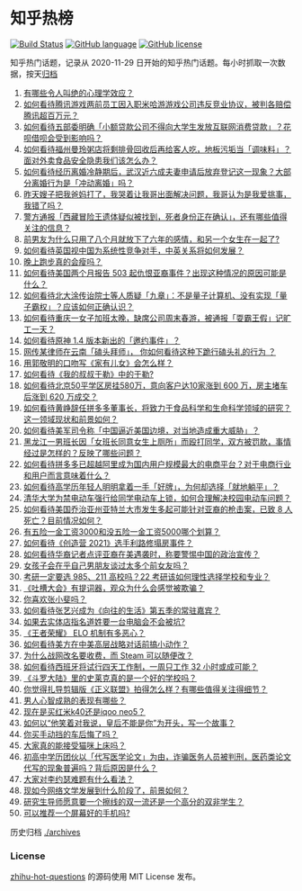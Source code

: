 # 知乎热榜
[![Build Status](https://github.com/ToWeLong/zhihu-hot-questions/workflows/CI/badge.svg)](https://github.com/ToWeLong/zhihu-hot-questions/actions)
[![GitHub language](https://img.shields.io/badge/language-golang-orange.svg)](https://golang.org/)
[![GitHub license](https://img.shields.io/github/license/ToWeLong/zhihu-hot-questions)](https://github.com/ToWeLong/zhihu-hot-questions/blob/main/LICENSE)

知乎热门话题，记录从 2020-11-29 日开始的知乎热门话题。每小时抓取一次数据，按天[归档](./archives)

<!-- BEGIN -->

1. [有哪些令人叫绝的心理学效应？](https://www.zhihu.com/question/20357247)
1. [如何看待腾讯游戏两前员工因入职米哈游游戏公司违反竞业协议，被判各赔偿腾讯超百万元？](https://www.zhihu.com/question/448015777)
1. [如何看待五部委明确「小额贷款公司不得向大学生发放互联网消费贷款」？花呗借呗会受到影响吗？](https://www.zhihu.com/question/449969804)
1. [如何看待福州曼玲粥店将剩排骨回收后再给客人吃，地板污垢当「调味料」？面对外卖食品安全隐患我们该怎么办？](https://www.zhihu.com/question/449619529)
1. [如何看待经历离婚冷静期后，武汉近六成夫妻申请后放弃登记这一现象？大部分离婚行为是「冲动离婚」吗？](https://www.zhihu.com/question/449942980)
1. [昨天嫂子把我爸妈打了，我哭着让我哥出面解决问题，我哥认为是我爱挑事，我错了吗？](https://www.zhihu.com/question/449909138)
1. [警方通报「西藏冒险王遗体疑似被找到，死者身份正在确认」，还有哪些值得关注的信息？](https://www.zhihu.com/question/449932764)
1. [前男友为什么只用了八个月就放下了六年的感情，和另一个女生在一起了?](https://www.zhihu.com/question/437014772)
1. [如何看待英国视中国为系统性竞争对手，中英关系将如何发展？](https://www.zhihu.com/question/449785587)
1. [晚上跑步真的会瘦吗？](https://www.zhihu.com/question/389149750)
1. [如何看待美国两个月报告 503 起仇恨亚裔事件？出现这种情况的原因可能是什么？](https://www.zhihu.com/question/449767625)
1. [如何看待北大涂传诒院士等人质疑「九章」：不是量子计算机、没有实现「量子霸权」？应该如何正确认识？](https://www.zhihu.com/question/435956971)
1. [如何看待重庆一女子加班太晚，缺席公司周末春游，被通报「耍霸王假」记旷工一天？](https://www.zhihu.com/question/449947951)
1. [如何看待原神 1.4 版本新出的「邀约事件」？](https://www.zhihu.com/question/449785506)
1. [网传某律师在云南「磕头拜师」， 你如何看待这种下跪行磕头礼的行为 ？](https://www.zhihu.com/question/449869411)
1. [用郭敬明的口吻写《家有儿女》会怎么样？](https://www.zhihu.com/question/386132438)
1. [如何看待《我的叔叔于勒》中的于勒?](https://www.zhihu.com/question/425821332)
1. [如何看待北京50平学区房挂580万，意向客户达10家涨到 600 万，房主堵车后涨到 620 万成交？](https://www.zhihu.com/question/449815173)
1. [如何看待黄峥辞任拼多多董事长，将致力于食品科学和生命科学领域的研究？这一领域现状和前景如何？](https://www.zhihu.com/question/449857442)
1. [如何看待美军司令称「中国逼近美国边境，对当地造成重大威胁」？](https://www.zhihu.com/question/449879162)
1. [黑龙江一男班长因「女班长同意女生上厕所」而殴打同学，双方被罚款，事情经过是怎样的？反映了哪些问题？](https://www.zhihu.com/question/449871966)
1. [如何看待拼多多已超越阿里成为国内用户规模最大的电商平台？对于电商行业和用户而言意味着什么？](https://www.zhihu.com/question/449863346)
1. [如何看待高学历年轻人明明拿着一手「好牌」，为何却选择「就地躺平」？](https://www.zhihu.com/question/449956191)
1. [清华大学为禁电动车强行给同学电动车上锁，如何合理解决校园电动车问题？](https://www.zhihu.com/question/449904882)
1. [如何看待美国乔治亚州亚特兰大市发生多起可能针对亚裔的枪击案，已致 8 人死亡？目前情况如何？](https://www.zhihu.com/question/449764833)
1. [有五险一金工资3000和没五险一金工资5000哪个划算？](https://www.zhihu.com/question/440199672)
1. [如何看待《创造营 2021》选手利路修塌房事件？](https://www.zhihu.com/question/449488914)
1. [如何看待华裔记者点评亚裔在美遇袭时，称要警惕中国的政治宣传？](https://www.zhihu.com/question/449937573)
1. [女孩子会在乎自己男朋友谈过太多个前女友吗？](https://www.zhihu.com/question/62304086)
1. [考研一定要选 985、211 高校吗？22 考研该如何理性选择学校和专业？](https://www.zhihu.com/question/449448111)
1. [《吐槽大会》有提词器，观众为什么会感觉被欺骗？](https://www.zhihu.com/question/449786166)
1. [你喜欢张小斐吗？](https://www.zhihu.com/question/448773789)
1. [如何看待张艺兴成为《向往的生活》第五季的常驻嘉宾？](https://www.zhihu.com/question/446119245)
1. [如果去实体店指名道姓要一台电脑会不会被坑?](https://www.zhihu.com/question/449490091)
1. [《王者荣耀》 ELO 机制有多恶心？](https://www.zhihu.com/question/446394581)
1. [如何看待美方在中美高层战略对话前搞小动作？](https://www.zhihu.com/question/449880868)
1. [为什么战网改名要收费，而 Steam 可以随便改？](https://www.zhihu.com/question/382826567)
1. [如何看待西班牙将试行四天工作制，一周只工作 32 小时或成可能？](https://www.zhihu.com/question/449813021)
1. [《斗罗大陆》里的史莱克真的是一个好的学校吗？](https://www.zhihu.com/question/401677351)
1. [你觉得扎导剪辑版《正义联盟》拍得怎么样？有哪些值得关注得细节？](https://www.zhihu.com/question/449844281)
1. [男人心智成熟的表现有哪些？](https://www.zhihu.com/question/24560066)
1. [现在是买红米k40还是iqoo neo5？](https://www.zhihu.com/question/449768070)
1. [如何以“他笑着对我说，皇后不能是你”为开头，写一个故事？](https://www.zhihu.com/question/444251030)
1. [你买手动挡的车后悔了吗？](https://www.zhihu.com/question/447645163)
1. [大家真的能接受猫咪上床吗？](https://www.zhihu.com/question/442904528)
1. [初高中学历团伙以「代写医学论文」为由，诈骗医务人员被判刑，医药类论文代写的现象普遍吗？背后原因是什么？](https://www.zhihu.com/question/449766878)
1. [大家对李约瑟难题有什么看法？](https://www.zhihu.com/question/21093120)
1. [现如今网络文学发展到什么阶段了，前景如何？](https://www.zhihu.com/question/449947336)
1. [研究生导师愿意要一个擦线的双一流还是一个高分的双非学生？](https://www.zhihu.com/question/446916539)
1. [可以推荐一个屏幕好的手机吗?](https://www.zhihu.com/question/414163299)

<!-- END -->

历史归档 [./archives](./archives)


### License
[zhihu-hot-questions](https://github.com/towelong/zhihu-hot-questions) 的源码使用 MIT License 发布。